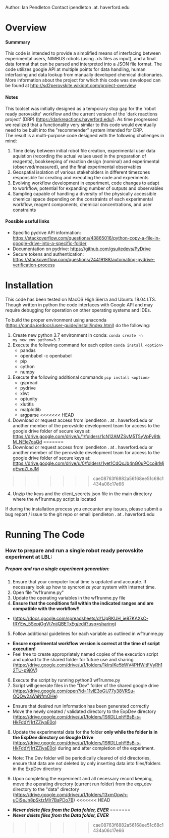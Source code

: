 Author: Ian Pendleton 
Contact ipendleton .at. haverford.edu

Overview
=================
 
#### Summmary
 This code is intended to provide a simplified means of interfacing between experimental users, NIMBUS robots (using .xls
 files as input), and a final data format that can be parsed and interpreted into a JSON file format.  The code utilizes
 google API at multiple points for data handling, human interfacing and data lookup from manually developed chemical
 dictionaries.  More information about the project for which this code was developed can be found at
 http://sd2perovskite.wikidot.com/project-overview

#### Notes
This toolset was initially designed as a temporary stop gap for the 'robot ready perovskite' workflow and the current version 
of  the 'dark reactions project' (DRP) (https://darkreactions.haverford.edu/).  As time progressed we realized that a
functionality very similar to this code would eventually need to be built into the "recommender" system intended for DRP.  
The result is a multi-purpose code designed with the following challenges in mind:
1) Time delay between initial robot file creation, experimental user data aquistion (recording the actual values used 
in the preparation of reagents), bookkeeping of reaction design (nominal) and experimental (observed/measured), and the final
experimental observables
2) Geospatial isolation of various stakeholders in different timezones responsible for creating and executing the code
and experiments
3) Evolving workflow development in experiment, code changes to adapt to workflow, potential for expanding number of outputs and observables
4) Sampling capable of handling a diversity of the physically accessible chemical space depending on the constraints of each experimental workflow,
reagent components, chemical concentrations, and user constraints

#### Possible useful links
* Specific pydrive API information: https://stackoverflow.com/questions/43865016/python-copy-a-file-in-google-drive-into-a-specific-folder
* Documentation on pydrive: https://github.com/gsuitedevs/PyDrive
* Secure tokens and authentication: https://stackoverflow.com/questions/24419188/automating-pydrive-verification-process

Installation
=============

This code has been tested on MacOS High Sierra and Ubuntu 18.04 LTS.  Though written in python the code interfaces with
Google API and may require debugging for operation on other operating systems and IDEs.

To build the proper environment using anaconda (https://conda.io/docs/user-guide/install/index.html) do the following:

1. Create new python 3.7 environment in conda: `conda create -n my_new_env python=3.7`
1. Execute the following command for each option `conda install <option>`
   * pandas
   * openbabel -c openbabel
   * pip
   * cython
   * numpy
2. Execute the following additional commands `pip install <option>`
   * gspread
   * pydrive
   * xlwt
   * optunity
   * xlutitls
   * matplotlib
   * argparse
<<<<<<< HEAD
3. Download or request access from ipendleton . at . haverford.edu or another member of the perovskite development team for access to the google drive folder of secure keys at: https://drive.google.com/drive/u/1/folders/1cN12AMZSvM5T5yVpFy9tkM_NEle7caQd
=======
3. Download or request access from ipendleton . at . haverford.edu or another member of the perovskite development team for access to the google drive folder of secure keys at: https://drive.google.com/drive/u/0/folders/1yet1CdQxJb4nG0uPCco8rMjqEwpZLeJM
>>>>>>> cae08763f6882a56168ee51c68c1434a06c17e66
4. Unzip the keys and the client_secrets.json file in the main directory where the wf1runme.py script is located

If during the installation process you encounter any issues, please submit a bug report / issue to the git repo or email ipendleton . at . haverford.edu

Running The Code
================

### How to prepare and run a single robot ready perovskite experiment at LBL:
##### Prepare and run a single experiment generation: #####
1. Ensure that your computer local time is updated and accurate. If necessary look up how to syncronize your system with internet time.
2. Open file "wf1runme.py"
3. Update the operating variables in the wf1runme.py file 
4. **Ensure that the conditions fall within the indicated ranges and are compatible with the workflow!!** 
  * (https://docs.google.com/spreadsheets/d/1JgRKUH_ie87KAXsC-fRYEw_5SepjOgVt7njjQBETxEg/edit?usp=sharing) 
5. Follow additional guidelines for each variable as outlined in wf1runme.py
  * **Ensure experimental workflow version is correct at the time of script execution!**
  * Feel free to create appropriately named copies of the execution script and upload to the shared folder for future use and sharing (https://drive.google.com/drive/u/1/folders/1kIrsIKe5bWV4PHWltFVyRh12TU-p9j0V)
6. Execute the script by running python3 wf1runme.py
7. Script will generate files in the "Dev" folder of the shared google drive (https://drive.google.com/open?id=11vIE3oGU77y38VRSu-OQQw2aWaNfmOHe)
  * Ensure that desired run information has been generated correctly
  * Move the newly created / validated directory to the ExpDev directory (https://drive.google.com/drive/u/1/folders/1S6DLLphYBsB-s-HkFddYj1rtZZiyaE0o)
8. Update the experimental data for the folder **only while the folder is in the ExpDev directory on Google Drive** (https://drive.google.com/drive/u/1/folders/1S6DLLphYBsB-s-HkFddYj1rtZZiyaE0o) during and after completion of the experiment.
  * Note: The Dev folder will be periodically cleared of old directories, ensure that data are not deleted by only inserting data into files/folders in the ExpDev directory
9. Upon completing the experiment and all necessary record keeping, move the operating directory (current run folder) from the exp_dev directory to the "data" directory (https://drive.google.com/drive/u/1/folders/13xmOpwh-uCiSeJn8pSktzMlr7BaPDo7B)
<<<<<<< HEAD
  * **_Never delete files from the Data folder, EVER_**
=======
  * **_Never delete files from the Data folder, EVER_**
>>>>>>> cae08763f6882a56168ee51c68c1434a06c17e66

